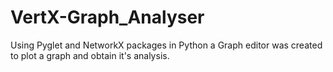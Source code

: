 # VertX-Graph_Analyser
Using Pyglet and NetworkX packages in Python a Graph editor was created to plot a graph and obtain it's analysis.
